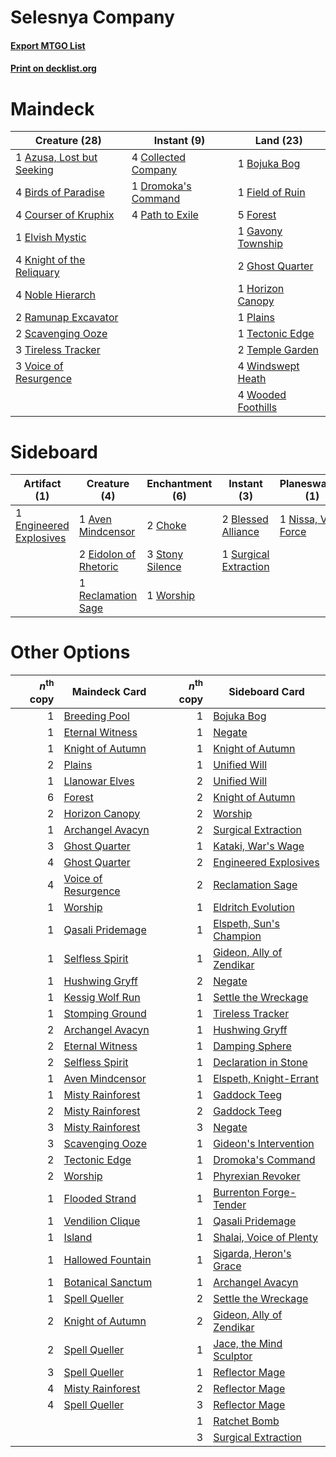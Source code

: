 # Selesnya Company

#### [Export MTGO List](../collection/Selesnya%20Company/Selesnya%20Company.txt)
#### [Print on decklist.org](http://decklist.org/?deckmain=1%09Azusa,%20Lost%20but%20Seeking%0A4%09Birds%20of%20Paradise%0A1%09Bojuka%20Bog%0A4%09Collected%20Company%0A4%09Courser%20of%20Kruphix%0A1%09Dromoka's%20Command%0A1%09Elvish%20Mystic%0A1%09Field%20of%20Ruin%0A5%09Forest%0A1%09Gavony%20Township%0A2%09Ghost%20Quarter%0A1%09Horizon%20Canopy%0A4%09Knight%20of%20the%20Reliquary%0A4%09Noble%20Hierarch%0A4%09Path%20to%20Exile%0A1%09Plains%0A2%09Ramunap%20Excavator%0A2%09Scavenging%20Ooze%0A1%09Tectonic%20Edge%0A2%09Temple%20Garden%0A3%09Tireless%20Tracker%0A3%09Voice%20of%20Resurgence%0A4%09Windswept%20Heath%0A4%09Wooded%20Foothills&deckside=1%09Aven%20Mindcensor%0A2%09Blessed%20Alliance%0A2%09Choke%0A2%09Eidolon%20of%20Rhetoric%0A1%09Engineered%20Explosives%0A1%09Nissa,%20Vital%20Force%0A1%09Reclamation%20Sage%0A3%09Stony%20Silence%0A1%09Surgical%20Extraction%0A1%09Worship)
# Maindeck

|                                           Creature (28)                                            |                                         Instant (9)                                          |                                          Land (23)                                          |
|----------------------------------------------------------------------------------------------------|----------------------------------------------------------------------------------------------|---------------------------------------------------------------------------------------------|
|1 [Azusa, Lost but Seeking](http://gatherer.wizards.com/Pages/Card/Details.aspx?multiverseid=442150)|4 [Collected Company](http://gatherer.wizards.com/Pages/Card/Details.aspx?multiverseid=394519)|1 [Bojuka Bog](http://gatherer.wizards.com/Pages/Card/Details.aspx?multiverseid=247536)      |
|4 [Birds of Paradise](http://gatherer.wizards.com/Pages/Card/Details.aspx?multiverseid=416933)      |1 [Dromoka's Command](http://gatherer.wizards.com/Pages/Card/Details.aspx?multiverseid=394558)|1 [Field of Ruin](http://gatherer.wizards.com/Pages/Card/Details.aspx?multiverseid=435415)   |
|4 [Courser of Kruphix](http://gatherer.wizards.com/Pages/Card/Details.aspx?multiverseid=442153)     |4 [Path to Exile](http://gatherer.wizards.com/Pages/Card/Details.aspx?multiverseid=370408)    |5 [Forest](http://gatherer.wizards.com/Pages/Card/Details.aspx?multiverseid=439605)          |
|1 [Elvish Mystic](http://gatherer.wizards.com/Pages/Card/Details.aspx?multiverseid=442743)          |                                                                                              |1 [Gavony Township](http://gatherer.wizards.com/Pages/Card/Details.aspx?multiverseid=233242) |
|4 [Knight of the Reliquary](http://gatherer.wizards.com/Pages/Card/Details.aspx?multiverseid=370379)|                                                                                              |2 [Ghost Quarter](http://gatherer.wizards.com/Pages/Card/Details.aspx?multiverseid=430470)   |
|4 [Noble Hierarch](http://gatherer.wizards.com/Pages/Card/Details.aspx?multiverseid=397709)         |                                                                                              |1 [Horizon Canopy](http://gatherer.wizards.com/Pages/Card/Details.aspx?multiverseid=438806)  |
|2 [Ramunap Excavator](http://gatherer.wizards.com/Pages/Card/Details.aspx?multiverseid=430818)      |                                                                                              |1 [Plains](http://gatherer.wizards.com/Pages/Card/Details.aspx?multiverseid=439601)          |
|2 [Scavenging Ooze](http://gatherer.wizards.com/Pages/Card/Details.aspx?multiverseid=425959)        |                                                                                              |1 [Tectonic Edge](http://gatherer.wizards.com/Pages/Card/Details.aspx?multiverseid=409575)   |
|3 [Tireless Tracker](http://gatherer.wizards.com/Pages/Card/Details.aspx?multiverseid=409997)       |                                                                                              |2 [Temple Garden](http://gatherer.wizards.com/Pages/Card/Details.aspx?multiverseid=405112)   |
|3 [Voice of Resurgence](http://gatherer.wizards.com/Pages/Card/Details.aspx?multiverseid=426025)    |                                                                                              |4 [Windswept Heath](http://gatherer.wizards.com/Pages/Card/Details.aspx?multiverseid=405115) |
|                                                                                                    |                                                                                              |4 [Wooded Foothills](http://gatherer.wizards.com/Pages/Card/Details.aspx?multiverseid=405116)|


# Sideboard

|                                           Artifact (1)                                           |                                          Creature (4)                                          |                                     Enchantment (6)                                      |                                          Instant (3)                                           |                                       Planeswalker (1)                                        |
|--------------------------------------------------------------------------------------------------|------------------------------------------------------------------------------------------------|------------------------------------------------------------------------------------------|------------------------------------------------------------------------------------------------|-----------------------------------------------------------------------------------------------|
|1 [Engineered Explosives](http://gatherer.wizards.com/Pages/Card/Details.aspx?multiverseid=370549)|1 [Aven Mindcensor](http://gatherer.wizards.com/Pages/Card/Details.aspx?multiverseid=429861)    |2 [Choke](http://gatherer.wizards.com/Pages/Card/Details.aspx?multiverseid=430685)        |2 [Blessed Alliance](http://gatherer.wizards.com/Pages/Card/Details.aspx?multiverseid=414302)   |1 [Nissa, Vital Force](http://gatherer.wizards.com/Pages/Card/Details.aspx?multiverseid=417736)|
|                                                                                                  |2 [Eidolon of Rhetoric](http://gatherer.wizards.com/Pages/Card/Details.aspx?multiverseid=380409)|3 [Stony Silence](http://gatherer.wizards.com/Pages/Card/Details.aspx?multiverseid=425850)|1 [Surgical Extraction](http://gatherer.wizards.com/Pages/Card/Details.aspx?multiverseid=397706)|                                                                                               |
|                                                                                                  |1 [Reclamation Sage](http://gatherer.wizards.com/Pages/Card/Details.aspx?multiverseid=430359)   |1 [Worship](http://gatherer.wizards.com/Pages/Card/Details.aspx?multiverseid=429865)      |                                                                                                |                                                                                               |


# Other Options

|*n*<sup>th</sup> copy|                                        Maindeck Card                                         |*n*<sup>th</sup> copy|                                          Sideboard Card                                           |
|--------------------:|----------------------------------------------------------------------------------------------|--------------------:|---------------------------------------------------------------------------------------------------|
|                    1|[Breeding Pool](http://gatherer.wizards.com/Pages/Card/Details.aspx?multiverseid=405095)      |                    1|[Bojuka Bog](http://gatherer.wizards.com/Pages/Card/Details.aspx?multiverseid=247536)              |
|                    1|[Eternal Witness](http://gatherer.wizards.com/Pages/Card/Details.aspx?multiverseid=370427)    |                    1|[Negate](http://gatherer.wizards.com/Pages/Card/Details.aspx?multiverseid=447135)                  |
|                    1|[Knight of Autumn](http://gatherer.wizards.com/Pages/Card/Details.aspx?multiverseid=452933)   |                    1|[Knight of Autumn](http://gatherer.wizards.com/Pages/Card/Details.aspx?multiverseid=452933)        |
|                    2|[Plains](http://gatherer.wizards.com/Pages/Card/Details.aspx?multiverseid=439601)             |                    1|[Unified Will](http://gatherer.wizards.com/Pages/Card/Details.aspx?multiverseid=193456)            |
|                    1|[Llanowar Elves](http://gatherer.wizards.com/Pages/Card/Details.aspx?multiverseid=413717)     |                    2|[Unified Will](http://gatherer.wizards.com/Pages/Card/Details.aspx?multiverseid=193456)            |
|                    6|[Forest](http://gatherer.wizards.com/Pages/Card/Details.aspx?multiverseid=439605)             |                    2|[Knight of Autumn](http://gatherer.wizards.com/Pages/Card/Details.aspx?multiverseid=452933)        |
|                    2|[Horizon Canopy](http://gatherer.wizards.com/Pages/Card/Details.aspx?multiverseid=438806)     |                    2|[Worship](http://gatherer.wizards.com/Pages/Card/Details.aspx?multiverseid=429865)                 |
|                    1|[Archangel Avacyn](http://gatherer.wizards.com/Pages/Card/Details.aspx?multiverseid=439314)   |                    2|[Surgical Extraction](http://gatherer.wizards.com/Pages/Card/Details.aspx?multiverseid=397706)     |
|                    3|[Ghost Quarter](http://gatherer.wizards.com/Pages/Card/Details.aspx?multiverseid=430470)      |                    1|[Kataki, War's Wage](http://gatherer.wizards.com/Pages/Card/Details.aspx?multiverseid=370414)      |
|                    4|[Ghost Quarter](http://gatherer.wizards.com/Pages/Card/Details.aspx?multiverseid=430470)      |                    2|[Engineered Explosives](http://gatherer.wizards.com/Pages/Card/Details.aspx?multiverseid=370549)   |
|                    4|[Voice of Resurgence](http://gatherer.wizards.com/Pages/Card/Details.aspx?multiverseid=426025)|                    2|[Reclamation Sage](http://gatherer.wizards.com/Pages/Card/Details.aspx?multiverseid=430359)        |
|                    1|[Worship](http://gatherer.wizards.com/Pages/Card/Details.aspx?multiverseid=429865)            |                    1|[Eldritch Evolution](http://gatherer.wizards.com/Pages/Card/Details.aspx?multiverseid=414456)      |
|                    1|[Qasali Pridemage](http://gatherer.wizards.com/Pages/Card/Details.aspx?multiverseid=249405)   |                    1|[Elspeth, Sun's Champion](http://gatherer.wizards.com/Pages/Card/Details.aspx?multiverseid=394361) |
|                    1|[Selfless Spirit](http://gatherer.wizards.com/Pages/Card/Details.aspx?multiverseid=414332)    |                    1|[Gideon, Ally of Zendikar](http://gatherer.wizards.com/Pages/Card/Details.aspx?multiverseid=401897)|
|                    1|[Hushwing Gryff](http://gatherer.wizards.com/Pages/Card/Details.aspx?multiverseid=420685)     |                    2|[Negate](http://gatherer.wizards.com/Pages/Card/Details.aspx?multiverseid=447135)                  |
|                    1|[Kessig Wolf Run](http://gatherer.wizards.com/Pages/Card/Details.aspx?multiverseid=373323)    |                    1|[Settle the Wreckage](http://gatherer.wizards.com/Pages/Card/Details.aspx?multiverseid=435186)     |
|                    1|[Stomping Ground](http://gatherer.wizards.com/Pages/Card/Details.aspx?multiverseid=405110)    |                    1|[Tireless Tracker](http://gatherer.wizards.com/Pages/Card/Details.aspx?multiverseid=409997)        |
|                    2|[Archangel Avacyn](http://gatherer.wizards.com/Pages/Card/Details.aspx?multiverseid=439314)   |                    1|[Hushwing Gryff](http://gatherer.wizards.com/Pages/Card/Details.aspx?multiverseid=420685)          |
|                    2|[Eternal Witness](http://gatherer.wizards.com/Pages/Card/Details.aspx?multiverseid=370427)    |                    1|[Damping Sphere](http://gatherer.wizards.com/Pages/Card/Details.aspx?multiverseid=443101)          |
|                    2|[Selfless Spirit](http://gatherer.wizards.com/Pages/Card/Details.aspx?multiverseid=414332)    |                    1|[Declaration in Stone](http://gatherer.wizards.com/Pages/Card/Details.aspx?multiverseid=409750)    |
|                    1|[Aven Mindcensor](http://gatherer.wizards.com/Pages/Card/Details.aspx?multiverseid=429861)    |                    1|[Elspeth, Knight-Errant](http://gatherer.wizards.com/Pages/Card/Details.aspx?multiverseid=370551)  |
|                    1|[Misty Rainforest](http://gatherer.wizards.com/Pages/Card/Details.aspx?multiverseid=426065)   |                    1|[Gaddock Teeg](http://gatherer.wizards.com/Pages/Card/Details.aspx?multiverseid=140188)            |
|                    2|[Misty Rainforest](http://gatherer.wizards.com/Pages/Card/Details.aspx?multiverseid=426065)   |                    2|[Gaddock Teeg](http://gatherer.wizards.com/Pages/Card/Details.aspx?multiverseid=140188)            |
|                    3|[Misty Rainforest](http://gatherer.wizards.com/Pages/Card/Details.aspx?multiverseid=426065)   |                    3|[Negate](http://gatherer.wizards.com/Pages/Card/Details.aspx?multiverseid=447135)                  |
|                    3|[Scavenging Ooze](http://gatherer.wizards.com/Pages/Card/Details.aspx?multiverseid=425959)    |                    1|[Gideon's Intervention](http://gatherer.wizards.com/Pages/Card/Details.aspx?multiverseid=426717)   |
|                    2|[Tectonic Edge](http://gatherer.wizards.com/Pages/Card/Details.aspx?multiverseid=409575)      |                    1|[Dromoka's Command](http://gatherer.wizards.com/Pages/Card/Details.aspx?multiverseid=394558)       |
|                    2|[Worship](http://gatherer.wizards.com/Pages/Card/Details.aspx?multiverseid=429865)            |                    1|[Phyrexian Revoker](http://gatherer.wizards.com/Pages/Card/Details.aspx?multiverseid=220589)       |
|                    1|[Flooded Strand](http://gatherer.wizards.com/Pages/Card/Details.aspx?multiverseid=405098)     |                    1|[Burrenton Forge-Tender](http://gatherer.wizards.com/Pages/Card/Details.aspx?multiverseid=438580)  |
|                    1|[Vendilion Clique](http://gatherer.wizards.com/Pages/Card/Details.aspx?multiverseid=370390)   |                    1|[Qasali Pridemage](http://gatherer.wizards.com/Pages/Card/Details.aspx?multiverseid=249405)        |
|                    1|[Island](http://gatherer.wizards.com/Pages/Card/Details.aspx?multiverseid=439602)             |                    1|[Shalai, Voice of Plenty](http://gatherer.wizards.com/Pages/Card/Details.aspx?multiverseid=442923) |
|                    1|[Hallowed Fountain](http://gatherer.wizards.com/Pages/Card/Details.aspx?multiverseid=405100)  |                    1|[Sigarda, Heron's Grace](http://gatherer.wizards.com/Pages/Card/Details.aspx?multiverseid=410015)  |
|                    1|[Botanical Sanctum](http://gatherer.wizards.com/Pages/Card/Details.aspx?multiverseid=417817)  |                    1|[Archangel Avacyn](http://gatherer.wizards.com/Pages/Card/Details.aspx?multiverseid=439314)        |
|                    1|[Spell Queller](http://gatherer.wizards.com/Pages/Card/Details.aspx?multiverseid=414494)      |                    2|[Settle the Wreckage](http://gatherer.wizards.com/Pages/Card/Details.aspx?multiverseid=435186)     |
|                    2|[Knight of Autumn](http://gatherer.wizards.com/Pages/Card/Details.aspx?multiverseid=452933)   |                    2|[Gideon, Ally of Zendikar](http://gatherer.wizards.com/Pages/Card/Details.aspx?multiverseid=401897)|
|                    2|[Spell Queller](http://gatherer.wizards.com/Pages/Card/Details.aspx?multiverseid=414494)      |                    1|[Jace, the Mind Sculptor](http://gatherer.wizards.com/Pages/Card/Details.aspx?multiverseid=382979) |
|                    3|[Spell Queller](http://gatherer.wizards.com/Pages/Card/Details.aspx?multiverseid=414494)      |                    1|[Reflector Mage](http://gatherer.wizards.com/Pages/Card/Details.aspx?multiverseid=407667)          |
|                    4|[Misty Rainforest](http://gatherer.wizards.com/Pages/Card/Details.aspx?multiverseid=426065)   |                    2|[Reflector Mage](http://gatherer.wizards.com/Pages/Card/Details.aspx?multiverseid=407667)          |
|                    4|[Spell Queller](http://gatherer.wizards.com/Pages/Card/Details.aspx?multiverseid=414494)      |                    3|[Reflector Mage](http://gatherer.wizards.com/Pages/Card/Details.aspx?multiverseid=407667)          |
|                     |                                                                                              |                    1|[Ratchet Bomb](http://gatherer.wizards.com/Pages/Card/Details.aspx?multiverseid=205482)            |
|                     |                                                                                              |                    3|[Surgical Extraction](http://gatherer.wizards.com/Pages/Card/Details.aspx?multiverseid=397706)     |


